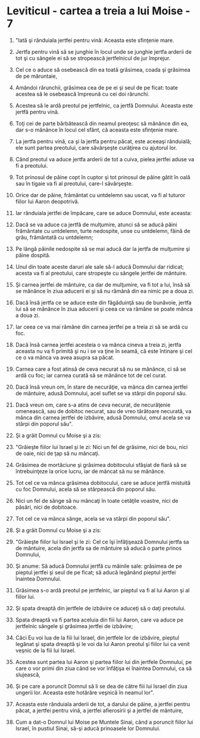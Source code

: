 # Leviticul - cartea a treia a lui Moise - 7

1. "Iată şi rânduiala jertfei pentru vină: Aceasta este sfinţenie mare. 

2. Jertfa pentru vină să se junghie în locul unde se junghie jertfa arderii de tot şi cu sângele ei să se stropească jertfelnicul de jur împrejur. 

3. Cel ce o aduce să osebească din ea toată grăsimea, coada şi grăsimea de pe măruntaie, 

4. Amândoi rărunchii, grăsimea cea de pe ei şi seul de pe ficat: toate acestea să le osebească împreună cu cei doi rărunchi. 

5. Acestea să le ardă preotul pe jertfelnic, ca jertfă Domnului. Aceasta este jertfă pentru vină. 

6. Toţi cei de parte bărbătească din neamul preoţesc să mănânce din ea, dar s-o mănânce în locul cel sfânt, că aceasta este sfinţenie mare. 

7. La jertfa pentru vină, ca şi la jertfa pentru păcat, este aceeaşi rânduială; ele sunt partea preotului, care săvârşeşte curăţirea cu ajutorul lor. 

8. Când preotul va aduce jertfa arderii de tot a cuiva, pielea jertfei aduse va fi a preotului. 

9. Tot prinosul de pâine copt în cuptor şi tot prinosul de pâine gătit în oală sau în tigaie va fi al preotului, care-l săvârşeşte. 

10. Orice dar de pâine, frământat cu untdelemn sau uscat, va fi al tuturor fiilor lui Aaron deopotrivă. 

11. Iar rânduiala jertfei de împăcare, care se aduce Domnului, este aceasta: 

12. Dacă se va aduce ca jertfă de mulţumire, atunci să se aducă pâini frământate cu untdelemn, turte nedospite, unse cu untdelemn, făină de grâu, frământată cu untdelemn; 

13. Pe lângă pâinile nedospite să se mai aducă dar la jertfa de mulţumire şi pâine dospită. 

14. Unul din toate aceste daruri ale sale să-l aducă Domnului dar ridicat; acesta va fi al preotului, care stropeşte cu sângele jertfei de mântuire. 

15. Şi carnea jertfei de mântuire, ca dar de mulţumire, va fi tot a lui, însă să se mănânce în ziua aducerii ei şi să nu rămână din ea nimic pe a doua zi. 

16. Dacă însă jertfa ce se aduce este din făgăduinţă sau de bunăvoie, jertfa lui să se mănânce în ziua aducerii şi ceea ce va rămâne se poate mânca a doua zi. 

17. Iar ceea ce va mai rămâne din carnea jertfei pe a treia zi să se ardă cu foc. 

18. Dacă însă carnea jertfei acesteia o va mânca cineva a treia zi, jertfa aceasta nu va fi primită şi nu i se va ţine în seamă, că este întinare şi cel ce o va mânca va avea asupra sa păcat. 

19. Carnea care a fost atinsă de ceva necurat să nu se mănânce, ci să se ardă cu foc; iar carnea curată să se mănânce tot de cel curat. 

20. Dacă însă vreun om, în stare de necurăţie, va mânca din carnea jertfei de mântuire, adusă Domnului, acel suflet se va stârpi din poporul său. 

21. Dacă vreun om, care s-a atins de ceva necurat, de necurăţenie omenească, sau de dobitoc necurat, sau de vreo târâtoare necurată, va mânca din carnea jertfei de izbăvire, adusă Domnului, omul acela se va stârpi din poporul său". 

22. Şi a grăit Domnul cu Moise şi a zis: 

23. "Grăieşte fiilor lui Israel şi le zi: Nici un fel de grăsime, nici de bou, nici de oaie, nici de ţap să nu mâncaţi. 

24. Grăsimea de mortăciune şi grăsimea dobitocului sfâşiat de fiară să se întrebuinţeze la orice lucru, iar de mâncat să nu se mănânce. 

25. Tot cel ce va mânca grăsimea dobitocului, care se aduce jertfă mistuită cu foc Domnului, acela să se stârpească din poporul său. 

26. Nici un fel de sânge să nu mâncaţi în toate cetăţile voastre, nici de păsări, nici de dobitoace. 

27. Tot cel ce va mânca sânge, acela se va stârpi din poporul său". 

28. Şi a grăit Domnul cu Moise şi a zis: 

29. "Grăieşte fiilor lui Israel şi le zi: Cel ce îşi înfăţişează Domnului jertfa sa de mântuire, acela din jertfa sa de mântuire să aducă o parte prinos Domnului, 

30. Şi anume: Să aducă Domnului jertfă cu mâinile sale: grăsimea de pe pieptul jertfei şi seul de pe ficat; să aducă legănând pieptul jertfei înaintea Domnului. 

31. Grăsimea s-o ardă preotul pe jertfelnic, iar pieptul va fi al lui Aaron şi al fiilor lui. 

32. Şi spata dreaptă din jertfele de izbăvire ce aduceţi să o daţi preotului. 

33. Spata dreaptă va fi partea aceluia din fiii lui Aaron, care va aduce pe jertfelnic sângele şi grăsimea jertfei de izbăvire; 

34. Căci Eu voi lua de la fiii lui Israel, din jertfele lor de izbăvire, pieptul legănat şi spata dreaptă şi le voi da lui Aaron preotul şi fiilor lui ca venit veşnic de la fiii lui Israel. 

35. Acestea sunt partea lui Aaron şi partea fiilor lui din jertfele Domnului, pe care o vor primi din ziua când se vor înfăţişa ei înaintea Domnului, ca să slujească, 

36. Şi pe care a poruncit Domnul să li se dea de către fiii lui Israel din ziua ungerii lor. Aceasta este hotărâre veşnică în neamul lor". 

37. Aceasta este rânduiala arderii de tot, a darului de pâine, a jertfei pentru păcat, a jertfei pentru vină, a jertfei afierosirii şi a jertfei de mântuire, 

38. Cum a dat-o Domnul lui Moise pe Muntele Sinai, când a poruncit fiilor lui Israel, în pustiul Sinai, să-şi aducă prinoasele lor Domnului. 

